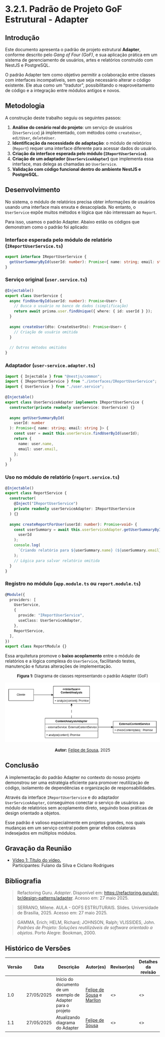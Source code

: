 # 3.2.1. Padrão de Projeto GoF Estrutural - Adapter

## Introdução

Este documento apresenta o padrão de projeto estrutural **Adapter**, conforme descrito pelo _Gang of Four (GoF)_, e sua aplicação prática em um sistema de gerenciamento de usuários, artes e relatórios construído com NestJS e PostgreSQL.

O padrão Adapter tem como objetivo permitir a colaboração entre classes com interfaces incompatíveis, sem que seja necessário alterar o código existente. Ele atua como um "tradutor", possibilitando o reaproveitamento de código e a integração entre módulos antigos e novos.

## Metodologia

A construção deste trabalho seguiu os seguintes passos:

1. **Análise do cenário real do projeto**: um serviço de usuários (`UserService`) já implementado, com métodos como `createUser`, `editUser`, `deleteUser`.
2. **Identificação da necessidade de adaptação**: o módulo de relatórios (`Report`) requer uma interface diferente para acessar dados do usuário.
3. **Criação da interface esperada pelo módulo (`IReportUserService`)**.
4. **Criação de um adaptador (`UserServiceAdapter`)** que implementa essa interface, mas delega as chamadas ao `UserService`.
5. **Validação com código funcional dentro do ambiente NestJS e PostgreSQL.**

## Desenvolvimento

No sistema, o módulo de relatórios precisa obter informações de usuários usando uma interface mais enxuta e desacoplada. No entanto, o `UserService` expõe muitos métodos e lógica que não interessam ao `Report`.

Para isso, usamos o padrão Adapter. Abaixo estão os códigos que demonstram como o padrão foi aplicado:

### Interface esperada pelo módulo de relatório (`IReportUserService.ts`)

```ts
export interface IReportUserService {
  getUserSummaryById(userId: number): Promise<{ name: string; email: string }>;
}
```

### Serviço original (`user.service.ts`)

```ts
@Injectable()
export class UserService {
  async findUserById(userId: number): Promise<User> {
    // Busca o usuário no banco de dados (simplificação)
    return await prisma.user.findUnique({ where: { id: userId } });
  }

  async createUser(dto: CreateUserDto): Promise<User> {
    // Criação de usuário omitida
  }

  // Outros métodos omitidos
}
```

### Adaptador (`user-service.adapter.ts`)

```ts
import { Injectable } from "@nestjs/common";
import { IReportUserService } from "./interfaces/IReportUserService";
import { UserService } from "./user.service";

@Injectable()
export class UserServiceAdapter implements IReportUserService {
  constructor(private readonly userService: UserService) {}

  async getUserSummaryById(
    userId: number
  ): Promise<{ name: string; email: string }> {
    const user = await this.userService.findUserById(userId);
    return {
      name: user.name,
      email: user.email,
    };
  }
}
```

### Uso no módulo de relatório (`report.service.ts`)

```ts
@Injectable()
export class ReportService {
  constructor(
    @Inject("IReportUserService")
    private readonly userServiceAdapter: IReportUserService
  ) {}

  async createReportForUser(userId: number): Promise<void> {
    const userSummary = await this.userServiceAdapter.getUserSummaryById(
      userId
    );
    console.log(
      `Criando relatório para ${userSummary.name} (${userSummary.email})`
    );
    // Lógica para salvar relatório omitida
  }
}
```

### Registro no módulo (`app.module.ts` ou `report.module.ts`)

```ts
@Module({
  providers: [
    UserService,
    {
      provide: "IReportUserService",
      useClass: UserServiceAdapter,
    },
    ReportService,
  ],
})
export class ReportModule {}
```

Essa arquitetura promove o **baixo acoplamento** entre o módulo de relatórios e a lógica complexa do `UserService`, facilitando testes, manutenção e futuras alterações de implementação.

<font size="2"><p style="text-align: center"><b>Figura 1:</b> Diagrama de classes representando o padrão Adapter (GoF)</p></font>

<div style="text-align: center;">

![figura1](./assets/images/adapter.png)

</div>

<font size="2"><p style="text-align: center"><b>Autor:</b> <a href="https://github.com/fsousac">Felipe de Sousa</a>, 2025</p></font>

## Conclusão

A implementação do padrão Adapter no contexto do nosso projeto demonstrou ser uma estratégia eficiente para promover reutilização de código, isolamento de dependências e organização de responsabilidades.

Através da interface `IReportUserService` e do adaptador `UserServiceAdapter`, conseguimos conectar o serviço de usuários ao módulo de relatórios sem acoplamento direto, seguindo boas práticas de design orientado a objetos.

Esse padrão é valioso especialmente em projetos grandes, nos quais mudanças em um serviço central podem gerar efeitos colaterais indesejados em múltiplos módulos.

## Gravação da Reunião

- [Vídeo 1: Título do vídeo.](https://drive.google.com)</br>
  Participantes: Fulano da Silva e Ciclano Rodrigues

## Bibliografia

> Refactoring Guru. _Adapter_. Disponível em: https://refactoring.guru/pt-br/design-patterns/adapter. Acesso em: 27 maio 2025.

> SERRANO, Milene. AULA - GOFS ESTRUTURAIS. Slides. Universidade de Brasília, 2025. Acesso em: 27 maio 2025.

> GAMMA, Erich; HELM, Richard; JOHNSON, Ralph; VLISSIDES, John. _Padrões de Projeto: Soluções reutilizáveis de software orientado a objetos_. Porto Alegre: Bookman, 2000.

## Histórico de Versões

| Versão | Data       | Descrição                                                   | Autor(es)                                                                             | Revisor(es)   | Detalhes da revisão |
| ------ | ---------- | ----------------------------------------------------------- | ------------------------------------------------------------------------------------- | ------------- | ------------------- |
| 1.0    | 27/05/2025 | Início do documento de um exemplo de Adapter para o projeto | [Felipe de Sousa](https://github.com/fsousac) e [Marllon](https://github.com/m4rllon) | <<Preencher>> | <<Preencher>>       |
| 1.1    | 27/05/2025 | Atualizando diagrama do Adapter                             | [Felipe de Sousa](https://github.com/fsousac)                                         | <<Preencher>> | <<Preencher>>       |
